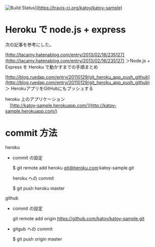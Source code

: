 
![Build Status](https://travis-ci.org/katoy/katoy-sample.png)](https://travis-ci.org/katoy/katoy-sample)


Heroku で node.js + express
============================

次の記事を参考にした。
 
 [http://tacamy.hatenablog.com/entry/2013/02/16/235127](http://tacamy.hatenablog.com/entry/2013/02/16/235127)
 ＞Node.js + Express を Heroku で動かすまでの手順まとめ
 
 [http://blog.ruedap.com/entry/20110129/git_heroku_app_push_github](http://blog.ruedap.com/entry/20110129/git_heroku_app_push_github)  
 ＞ HerokuアプリをGitHubにもプッシュする
 

heroku 上のアプリケーション  
　[http://katoy-sample.herokuapp.com/](http://katoy-sample.herokuapp.com/)  

commit 方法
============

heroku 

- commit の設定

    $ git remote add heroku git@heroku.com:katoy-sample.git

  heroku への commit 

    $ git push heroku master 

github

- commit の設定  

    git remote add origin https://github.com/katoy/katoy-sample.git

- gitgub への commit

    $ git push origin master 
